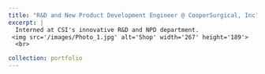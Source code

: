 ```yaml
---
title: "R&D and New Product Development Engineer @ CooperSurgical, Inc"
excerpt: |
  Interned at CSI's innovative R&D and NPD department.
 <img src='/images/Photo_1.jpg' alt='Shop' width='267' height='189'>
  <br>

collection: portfolio
---
```



